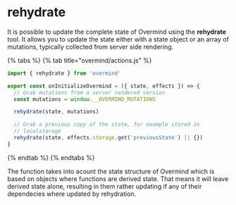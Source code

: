 # rehydrate

It is possible to update the complete state of Overmind using the **rehydrate** tool. It allows you to update the state either with a state object or an array of mutations, typically collected from server side rendering.

{% tabs %}
{% tab title="overmind/actions.js" %}
```typescript
import { rehydrate } from 'overmind'

export const onInitializeOvermind = ({ state, effects }) => {
  // Grab mutations from a server rendered version
  const mutations = window.__OVERMIND_MUTATIONS

  rehydrate(state, mutations)

  // Grab a previous copy of the state, for example stored in
  // localstorage
  rehydrate(state, effects.storage.get('previousState') || {})
}
```
{% endtab %}
{% endtabs %}

The function takes into acount the state structure of Overmind which is based on objects where functions are derived state. That means it will leave derived state alone, resulting in them rather updating if any of their dependecies where updated by rehydration.

